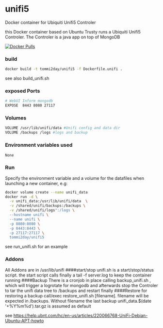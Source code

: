 # unifi5
Docker container for Ubiquiti Unifi5 Controler

this Docker container based on Ubuntu Trusty runs a Ubiquiti Unifi5 Controler. The Controler is a java app on top of MongoDB

[![Docker Pulls](https://img.shields.io/docker/pulls/tommi2day/unifi5.svg)](https://hub.docker.com/r/tommi2day/unifi5/)

### build
```sh
docker build -t tommi2day/unifi5 -f Dockerfile.unifi .
```
see also build_unifi.sh
### exposed Ports
```sh
# WebUI Inform mongodb  
EXPOSE  8443 8080 27117
```
### Volumes
```sh
VOLUME /usr/lib/unifi/data #Unifi config and data dir
VOLUME /backups /logs #logs and backup
```

### Environment variables used
```sh
None
```

### Run
Specify the  environment variable and a volume 
for the datafiles when launching a new container, e.g:

```sh
docker volume create --name unifi_data
docker run -d \
  -v unifi_data:/usr/lib/unifi/data  \
  -v /shared/unifi/backups:/backups \
  -v /shared/unifi/logs":/logs \
  --hostname unifi \
  --name unifi \
  -p 8080:8080 \
  -p 8443:8443 \
  -p 27117:27117 \
  tommi2day/unifi5
```
see run_unifi.sh for an example

### Addons
All Addons are in /usr/lib/unifi
####start/stop
unifi.sh is a start/stop/status script. the start script calls finally a tail -f server.log to keep the container running
####Backup
There is a cronjob in place calling backup_unifi.sh , which will trigger a logrotate for mongodb and afterwards
stop the Controler to tar the unifi data tree to /backups and restart finally
####Restore
for restoring a backup call/exec restore_unifi.sh [filename]. filename will be expected in /backups. Without filename the last backup
unifi_data.$(date '+%Y%m%d').tar.gz is assumed as default
 
see https://help.ubnt.com/hc/en-us/articles/220066768-UniFi-Debian-Ubuntu-APT-howto
